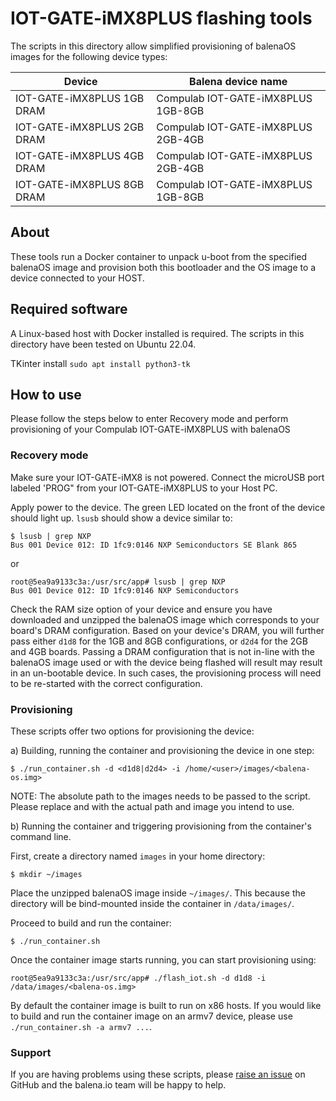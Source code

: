 # IOT-GATE-iMX8PLUS flashing tools

The scripts in this directory allow simplified provisioning of balenaOS images for the following device types:

|Device | Balena device name |
|-------|--------------------|
|IOT-GATE-iMX8PLUS 1GB DRAM | Compulab IOT-GATE-iMX8PLUS 1GB-8GB |
|IOT-GATE-iMX8PLUS 2GB DRAM | Compulab IOT-GATE-iMX8PLUS 2GB-4GB |
|IOT-GATE-iMX8PLUS 4GB DRAM | Compulab IOT-GATE-iMX8PLUS 2GB-4GB |
|IOT-GATE-iMX8PLUS 8GB DRAM | Compulab IOT-GATE-iMX8PLUS 1GB-8GB |

## About

These tools run a Docker container to unpack u-boot from the specified balenaOS image and provision both this bootloader and the OS image to
a device connected to your HOST.

## Required software

A Linux-based host with Docker installed is required. The scripts in this directory have been tested on Ubuntu 22.04.

TKinter install `sudo apt install python3-tk`

## How to use

Please follow the steps below to enter Recovery mode and perform provisioning of your Compulab IOT-GATE-iMX8PLUS with balenaOS

### Recovery mode

Make sure your IOT-GATE-iMX8 is not powered. Connect the microUSB port labeled 'PROG" from your IOT-GATE-iMX8PLUS to your Host PC.

Apply power to the device. The green LED located on the front of the device should light up. `lsusb` should show a device similar to:

```
$ lsusb | grep NXP
Bus 001 Device 012: ID 1fc9:0146 NXP Semiconductors SE Blank 865 
```

or

```
root@5ea9a9133c3a:/usr/src/app# lsusb | grep NXP
Bus 001 Device 012: ID 1fc9:0146 NXP Semiconductors 
```

Check the RAM size option of your device and ensure you have downloaded and unzipped the balenaOS image which corresponds to your board's DRAM configuration. Based on your device's DRAM, you will further pass either `d1d8` for the 1GB and 8GB configurations, or `d2d4` for the 2GB and 4GB boards. Passing a DRAM configuration that is not in-line with the balenaOS image used or with the device being flashed will
result may result in an un-bootable device. In such cases, the provisioning process will need to be re-started with the correct configuration.

### Provisioning

These scripts offer two options for provisioning the device:

a) Building, running the container and provisioning the device in one step:

```
$ ./run_container.sh -d <d1d8|d2d4> -i /home/<user>/images/<balena-os.img>
```

NOTE: The absolute path to the images needs to be passed to the script. Please replace <user> and <balena-os> with the actual path and image you intend to use.



b) Running the container and triggering provisioning from the container's command line.

First, create a directory named `images` in your home directory:

```
$ mkdir ~/images
```

Place the unzipped balenaOS image inside `~/images/`. This because the directory will be bind-mounted inside the container in `/data/images/`.

Proceed to build and run the container:

```
$ ./run_container.sh
```


Once the container image starts running, you can start provisioning using:

```
root@5ea9a9133c3a:/usr/src/app# ./flash_iot.sh -d d1d8 -i /data/images/<balena-os.img>
```

By default the container image is built to run on x86 hosts. If you would like to build and run the container image on an armv7 device, please use `./run_container.sh -a armv7 ...`.

### Support

If you are having problems using these scripts, please [raise an issue](https://github.com/balena-os/iot-gate-imx8plus-flashtools/issues) on GitHub and the balena.io team will be happy to help.

